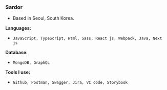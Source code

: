 ### Sardor 
- Based in Seoul, South Korea.

**Languages:**
- `JavaScript, TypeScript, Html, Sass, React js, Webpack, Java, Next js`

**Database:**
- `MongoDB, GraphQL` 

**Tools I use:**
- `Github, Postman, Swagger, Jira, VC code, Storybook`
